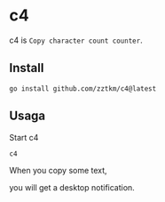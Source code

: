 # c4

c4 is `Copy character count counter`.

## Install

```shell
go install github.com/zztkm/c4@latest
```

## Usaga

Start c4
```shell
c4
```

When you copy some text,  
  
you will get a desktop notification.
